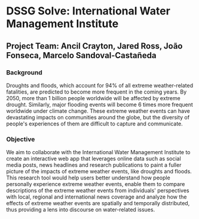 # DSSG Solve: International Water Management Institute

## Project Team: Ancil Crayton, Jared Ross, João Fonseca, Marcelo Sandoval-Castañeda

### Background 

Droughts and floods, which account for 94% of all extreme weather-related fatalities, are predicted to become more frequent in the coming years. By 2050, more than 1 billion people worldwide will be affected by extreme drought. Similarly, major flooding events will become 6 times more frequent worldwide under climate change. These extreme weather events can have devastating impacts on communities around the globe, but the diversity of people's experiences of them are difficult to capture and communicate. 

### Objective 

We aim to collaborate with the International Water Management Institute to create an interactive web app that leverages online data such as social media posts, news headlines and research publications to paint a fuller picture of the impacts of extreme weather events, like droughts and floods. This research tool would help users better understand how people personally experience extreme weather events, enable them to compare descriptions of the extreme weather events from individuals' perspectives with local, regional and international news coverage and analyze how the effects of extreme weather events are spatially and temporally distributed, thus providing a lens into discourse on water-related issues.

